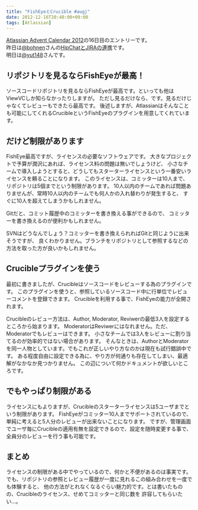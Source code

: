 ```yaml
---
title: "FishEyeとCrucible #augj"
date: 2012-12-16T20:40:00+09:00
tags: [Atlassian]
---
```


[Atlassian Advent Calendar 2012](http://www.zusaar.com/event/444403)の16日目のエントリーです。  
昨日は[@bohnen](https://twitter.com/bohnen)さんの[HipChatとJIRAの連携](http://qiita.com/items/bea68d04f233f833adfa)です。  
明日は[@yut148](https://twitter.com/yut148)さんです。

## リポジトリを見るならFishEyeが最高！
ソースコードリポジトリを見るならFishEyeが最高です。といっても他はViewVCしか知らなかったりしますが。
ただし見るだけなら、です。見るだけじゃなくてレビューもできたら最高です。
後述しますが、Atlassianはそんなことも可能にしてくれるCrucibleというFishEyeのプラグインを用意してくれています。

## だけど制限があります
FishEye最高ですが、ライセンスの必要なソフトウェアです。
大きなプロジェクトで予算が潤沢にあれば、ライセンス料の問題は無いでしょうけど、
小さなチームで導入しようとすると、どうしてもスターターライセンスという一番安いライセンスを頼ることになります。
このライセンスは、コミッターは10人まで、リポジトリは5個までという制限があります。
10人以内のチームであれば問題ありませんが、常時10人以内のチームでも何人かの入れ替わりが発生すると、
すぐに10人を超えてしまうかもしれません。

Gitだと、コミット履歴中のコミッターを書き換える事ができるので、
コミッターを書き換えるのが便利かもしれません。

SVNはどうなんでしょう？コミッターを書き換えられればGitと同じように出来そうですが、
良くわかりません。ブランチをリポジトリとして参照するなどの方法を取った方が良いかもしれません。

## Crucibleプラグインを使う
最初に書きましたが、Crucibleはソースコードをレビューする為のプラグインです。
このプラグインを使うと、参照しているソースコード中に行単位でレビューコメントを登録できます。
Crucibleを利用する事で、FishEyeの能力が全開されます。

Crucibleのレビュー方法は、Author, Moderator, Reviwerの最低3人を設定するところから始まります。
ModeratorはReviwerにはなれません。ただ、Moderatorでもレビューはできます。
小さなチームでは3人をレビューに割り当てるのが効率的ではない場合があります。
そんなときは、AuthorとModeratorを同一人物としています。でもこれが正しいやり方なのかは現在も試行錯誤中です。
ある程度自由に設定できる為に、やり方が何通りも存在してしまい、最適解がなかなか見つかりません。
この辺について何かドキュメントが欲しいところです。

## でもやっぱり制限がある
ライセンスにもよりますが、Crucibleのスターターライセンスは5ユーザまでという制限があります。
FishEyeがコミッター10人までサポートされているので、単純に考えると5人分のレビューが出来ないことになります。
ですが、管理画面でユーザ毎にCrucibleの適用有無を設定できるので、設定を随時変更する事で、
全員分のレビューを行う事も可能です。

## まとめ
ライセンスの制限がある中でやっているので、何かと不便があるのは事実です。
でも、リポジトリの参照とレビュー履歴が一度に見れるこの組み合わせを一度でも体験すると、
他の方法がとれなくなるぐらい魅力的です。とは書いたものの、Crucibleのライセンス、せめてコミッターと同じ数を
許容してもらいたい...。

